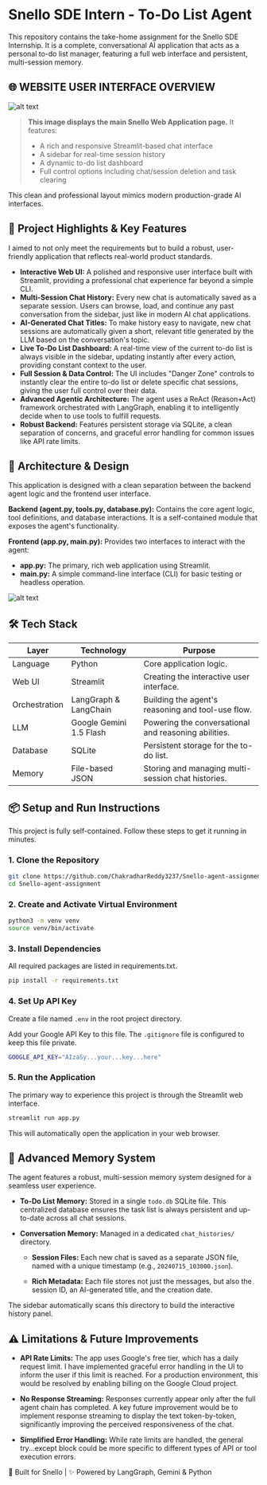 # Snello SDE Intern - To-Do List Agent

This repository contains the take-home assignment for the Snello SDE Internship. It is a complete, conversational AI application that acts as a personal to-do list manager, featuring a full web interface and persistent, multi-session memory.


## 🌐 WEBSITE USER INTERFACE OVERVIEW

![alt text](Website_screen.png)

> **This image displays the main Snello Web Application page.** It features:
>
> - A rich and responsive Streamlit-based chat interface
> - A sidebar for real-time session history
> - A dynamic to-do list dashboard
> - Full control options including chat/session deletion and task clearing

This clean and professional layout mimics modern production-grade AI interfaces.


## 🚀 Project Highlights & Key Features

I aimed to not only meet the requirements but to build a robust, user-friendly application that reflects real-world product standards.

- **Interactive Web UI:** A polished and responsive user interface built with Streamlit, providing a professional chat experience far beyond a simple CLI.
- **Multi-Session Chat History:** Every new chat is automatically saved as a separate session. Users can browse, load, and continue any past conversation from the sidebar, just like in modern AI chat applications.
- **AI-Generated Chat Titles:** To make history easy to navigate, new chat sessions are automatically given a short, relevant title generated by the LLM based on the conversation's topic.
- **Live To-Do List Dashboard:** A real-time view of the current to-do list is always visible in the sidebar, updating instantly after every action, providing constant context to the user.
- **Full Session & Data Control:** The UI includes "Danger Zone" controls to instantly clear the entire to-do list or delete specific chat sessions, giving the user full control over their data.
- **Advanced Agentic Architecture:** The agent uses a ReAct (Reason+Act) framework orchestrated with LangGraph, enabling it to intelligently decide when to use tools to fulfill requests.
- **Robust Backend:** Features persistent storage via SQLite, a clean separation of concerns, and graceful error handling for common issues like API rate limits.

## 🧠 Architecture & Design

This application is designed with a clean separation between the backend agent logic and the frontend user interface.

**Backend (agent.py, tools.py, database.py):** Contains the core agent logic, tool definitions, and database interactions. It is a self-contained module that exposes the agent's functionality.

**Frontend (app.py, main.py):** Provides two interfaces to interact with the agent:

- **app.py:** The primary, rich web application using Streamlit.
- **main.py:** A simple command-line interface (CLI) for basic testing or headless operation.

![alt text](Model.png)

## 🛠 Tech Stack

| Layer         | Technology           | Purpose                                      |
|---------------|----------------------|----------------------------------------------|
| Language      | Python               | Core application logic.                      |
| Web UI        | Streamlit            | Creating the interactive user interface.     |
| Orchestration | LangGraph & LangChain| Building the agent's reasoning and tool-use flow. |
| LLM           | Google Gemini 1.5 Flash | Powering the conversational and reasoning abilities. |
| Database      | SQLite               | Persistent storage for the to-do list.       |
| Memory        | File-based JSON      | Storing and managing multi-session chat histories. |

## 📦 Setup and Run Instructions

This project is fully self-contained. Follow these steps to get it running in minutes.

### 1. Clone the Repository
```bash
git clone https://github.com/ChakradharReddy3237/Snello-agent-assignment.git
cd Snello-agent-assignment
```

### 2. Create and Activate Virtual Environment
```bash
python3 -m venv venv
source venv/bin/activate
```

### 3. Install Dependencies
All required packages are listed in requirements.txt.
```bash
pip install -r requirements.txt
```

### 4. Set Up API Key
Create a file named `.env` in the root project directory.

Add your Google API Key to this file. The `.gitignore` file is configured to keep this file private.
```bash
GOOGLE_API_KEY="AIzaSy...your...key...here"
```

### 5. Run the Application
The primary way to experience this project is through the Streamlit web interface.
```bash
streamlit run app.py
```
This will automatically open the application in your web browser.

## 🧠 Advanced Memory System

The agent features a robust, multi-session memory system designed for a seamless user experience.

- **To-Do List Memory:** Stored in a single `todo.db` SQLite file. This centralized database ensures the task list is always persistent and up-to-date across all chat sessions.

- **Conversation Memory:** Managed in a dedicated `chat_histories/` directory.

  - **Session Files:** Each new chat is saved as a separate JSON file, named with a unique timestamp (e.g., `20240715_103000.json`).
  
  - **Rich Metadata:** Each file stores not just the messages, but also the session ID, an AI-generated title, and the creation date.

The sidebar automatically scans this directory to build the interactive history panel.

## ⚠️ Limitations & Future Improvements

- **API Rate Limits:** The app uses Google's free tier, which has a daily request limit. I have implemented graceful error handling in the UI to inform the user if this limit is reached. For a production environment, this would be resolved by enabling billing on the Google Cloud project.

- **No Response Streaming:** Responses currently appear only after the full agent chain has completed. A key future improvement would be to implement response streaming to display the text token-by-token, significantly improving the perceived responsiveness of the chat.

- **Simplified Error Handling:** While rate limits are handled, the general try...except block could be more specific to different types of API or tool execution errors.

🧠 Built for Snello | ✨ Powered by LangGraph, Gemini & Python
